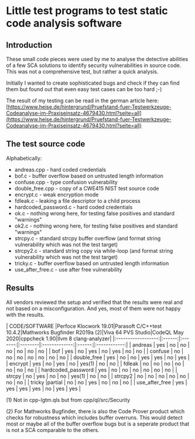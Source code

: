 # Little test programs to test static code analysis software

## Introduction

These small code pieces were used by me to analyse the detective abilities
of a few SCA solutions to identify security vulnerabilities in source code.
This was not a comprehensive test, but rather a quick analysis.

Initially I wanted to create sophisticated bugs and check if they can find
them but found out that even easy test cases can be too hard ;-)

The result of my testing can be read in the german article here:
[https://www.heise.de/hintergrund/Pruefstand-fuer-Testwerkzeuge-Codeanalyse-im-Praxiseinsatz-4679430.html?seite=all](https://www.heise.de/hintergrund/Pruefstand-fuer-Testwerkzeuge-Codeanalyse-im-Praxiseinsatz-4679430.html?seite=all)

## The test source code

Alphabetically:

 - andreas.cpp - hard coded credentials
 - bof.c - buffer overflow based on untrusted length information
 - confuse.cpp - type confusion vulnerability
 - double_free.cpp - copy of a CWE415 NIST test source code
 - encrypt.c - weak encryption mode
 - fdleak.c - leaking a file descriptor to a child process
 - hardcoded_password.c - hard coded credentials
 - ok.c - nothing wrong here, for testing false positives and standard "warnings"
 - ok2.c - nothing wrong here, for testing false positives and standard "warnings"
 - strcpy.c - standard strcpy buffer overflow (and format string vulnerability which was not the test target)
 - strcpy2.c - standard string copy via while-loop (and format string vulnerability which was not the test target)
 - tricky.c - buffer overflow based on untrusted length information
 - use_after_free.c - use after free vulnerability

## Results

All vendors reviewed the setup and verified that the results were real and not
based on a misconfiguration.
And yes, most of them were not happy with the results.

|   CODE/SOFTWARE    |Perfoce Klocwork 19.01|Parasoft C/C++test 10.4.2|Mathworks Bugfinder R2019a (2)|Viva 64 PVS Studio|CodeQL May 2020|cppcheck 1.90|llvm 8 clang-analyzer|
|:------------------:|:------:|:-------:|:--------|:-------------:|:------:|:------------:|
| andreas            | yes    | no      | no      | no            | no     | no     | no           |
| bof                | yes    | no      | yes     | no            | yes    | no     | no           |
| confuse            | no     | no      | no      | no            | no     | no     | no           |
| double_free        | yes    | no      | no      | yes           | yes    | no     | yes          |
| encrypt            | yes    | no      | yes     | no            | yes(1) | no     | no           |
| fdleak             | no     | no      | no      | no            | no     | no     | no           |
| hardcoded_password | yes    | no      | no      | no            | no     | no     | no           |
| strcpy             | no     | yes     | no      | no            | yes(1) | no     | no           |
| strcpy2            | no     | no      | no      | no            | no     | no     | no           |
| tricky             |partial | no      | no      | yes           | no     | no     | no           |
| use_after_free     | yes    | yes     | yes     | yes           | no     | yes    | yes          |

(1) Not in cpp-lgtm.qls but from cpp/ql/src/Security

(2) For Mathworks Bugfinder, there is also the Code Prover product which checks for
robustness which includes buffer overruns. This would detect most or maybe all
of the buffer overflow bugs but is a seperate product that is not a SCA
comparable to the others.

